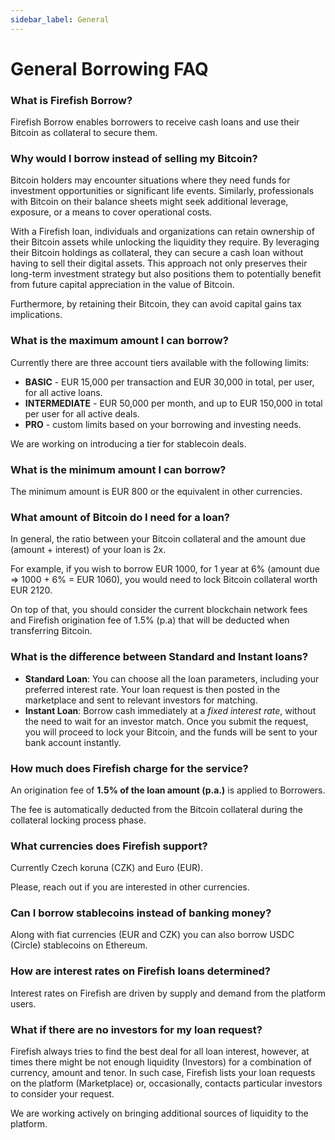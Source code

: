 ```yaml
---
sidebar_label: General
---
```


# General Borrowing FAQ

### What is Firefish Borrow?

Firefish Borrow enables borrowers to receive cash loans and use their Bitcoin as collateral to secure them.

### Why would I borrow instead of selling my Bitcoin?

Bitcoin holders may encounter situations where they need funds for investment opportunities or significant life events. Similarly, professionals with Bitcoin on their balance sheets might seek additional leverage, exposure, or a means to cover operational costs.

With a Firefish loan, individuals and organizations can retain ownership of their Bitcoin assets while unlocking the liquidity they require. By leveraging their Bitcoin holdings as collateral, they can secure a cash loan without having to sell their digital assets. This approach not only preserves their long-term investment strategy but also positions them to potentially benefit from future capital appreciation in the value of Bitcoin.

Furthermore, by retaining their Bitcoin, they can avoid capital gains tax implications.

### What is the maximum amount I can borrow?

Currently there are three account tiers available with the following limits:

- **BASIC** - EUR 15,000 per transaction and EUR 30,000 in total, per user, for all active loans.
- **INTERMEDIATE** - EUR 50,000 per month, and up to EUR 150,000 in total per user for all active deals.
- **PRO** - custom limits based on your borrowing and investing needs.

We are working on introducing a tier for stablecoin deals.

### What is the minimum amount I can borrow?

The minimum amount is EUR 800 or the equivalent in other currencies.

### What amount of Bitcoin do I need for a loan?

In general, the ratio between your Bitcoin collateral and the amount due (amount + interest) of your loan is 2x.

For example, if you wish to borrow EUR 1000, for 1 year at 6% (amount due ⇒ 1000 + 6% = EUR 1060), you would need to lock Bitcoin collateral worth EUR 2120.

On top of that, you should consider the current blockchain network fees and Firefish origination fee of 1.5% (p.a) that will be deducted when transferring Bitcoin.

### What is the difference between Standard and Instant loans?

- **Standard Loan**: You can choose all the loan parameters, including your preferred interest rate. Your loan request is then posted in the marketplace and sent to relevant investors for matching.
- **Instant Loan**: Borrow cash immediately at a *fixed interest rate*, without the need to wait for an investor match. Once you submit the request, you will proceed to lock your Bitcoin, and the funds will be sent to your bank account instantly.

### How much does Firefish charge for the service?

An origination fee of **1.5% of the loan amount (p.a.)** is applied to Borrowers.

The fee is automatically deducted from the Bitcoin collateral during the collateral locking process phase.

### What currencies does Firefish support?

Currently Czech koruna (CZK) and Euro (EUR).

Please, reach out if you are interested in other currencies.

### Can I borrow stablecoins instead of banking money?

Along with fiat currencies (EUR and CZK) you can also borrow USDC (Circle) stablecoins on Ethereum.

### How are interest rates on Firefish loans determined?

Interest rates on Firefish are driven by supply and demand from the platform users.

### What if there are no investors for my loan request?

Firefish always tries to find the best deal for all loan interest, however, at times there might be not enough liquidity (Investors) for a combination of currency, amount and tenor. In such case, Firefish lists your loan requests on the platform (Marketplace) or, occasionally, contacts particular investors to consider your request.

We are working actively on bringing additional sources of liquidity to the platform.